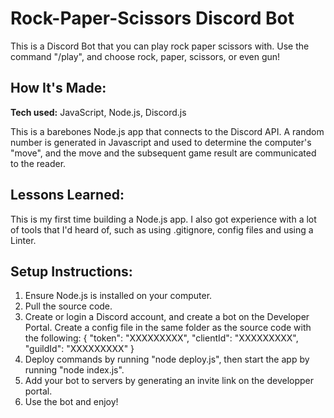 # Rock-Paper-Scissors Discord Bot
This is a Discord Bot that you can play rock paper scissors with. Use the command "/play", and choose rock, paper, scissors, or even gun!

## How It's Made:

**Tech used:** JavaScript, Node.js, Discord.js

This is a barebones Node.js app that connects to the Discord API. A random number is generated in Javascript and used to determine the computer's "move", and the move and the subsequent game result are communicated to the reader.

## Lessons Learned:

This is my first time building a Node.js app. I also got experience with a lot of tools that I'd heard of, such as using .gitignore, config files and using a Linter.

## Setup Instructions:

1. Ensure Node.js is installed on your computer.
2. Pull the source code.
3. Create or login a Discord account, and create a bot on the Developer Portal. Create a config file in the same folder as the source code with the following:
{
    "token": "XXXXXXXXX",
    "clientId": "XXXXXXXXX",
    "guildId": "XXXXXXXXX"
}
4. Deploy commands by running "node deploy.js", then start the app by running "node index.js".
5. Add your bot to servers by generating an invite link on the developper portal.
6. Use the bot and enjoy!

